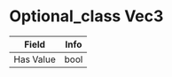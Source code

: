 # Optional_class Vec3

<table><thead><tr><th>Field</th><th>Info</th></tr></thead><tbody>
<tr><td>Has Value</td><td>bool</td></tr>
</tbody></table>